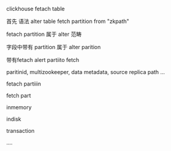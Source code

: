 clickhouse fetach table 



首先 语法 alter table fetch partition from "zkpath"

fetach partition 属于 alter 范畴

字段中带有 partition 属于 alter parition 

带有fetach  alert partiito fetch 



paritinid, multizookeeper, data metadata, source replica path ...



fetach partiiin 

fetch part 





inmemory 

indisk 


transaction 





....